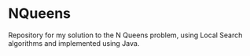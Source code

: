 # NQueens
Repository for my solution to the N Queens problem, using Local Search algorithms and implemented using Java.
